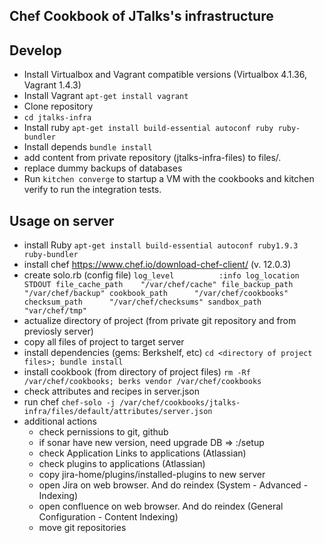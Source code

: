 Chef Cookbook of JTalks's infrastructure
----

## Develop
- Install Virtualbox and Vagrant compatible versions (Virtualbox 4.1.36, Vagrant 1.4.3)
- Install Vagrant `apt-get install vagrant`
- Clone repository
- `cd jtalks-infra`
- Install ruby   `apt-get install build-essential autoconf ruby ruby-bundler`
- Install depends `bundle install`
- add content from private repository (jtalks-infra-files) to files/.
- replace dummy backups of databases
- Run `kitchen converge` to startup a VM with the cookbooks and kitchen verify to run the integration tests.


## Usage on server

- install Ruby  `apt-get install build-essential autoconf ruby1.9.3 ruby-bundler`
- install chef https://www.chef.io/download-chef-client/   (v. 12.0.3)
- create solo.rb (config file)
	    `log_level          :info
     	log_location	   STDOUT
     	file_cache_path    "/var/chef/cache"
        file_backup_path   "/var/chef/backup"
     	cookbook_path      "/var/chef/cookbooks"
     	checksum_path      "/var/chef/checksums"
     	sandbox_path	   "var/chef/tmp"`
- actualize directory of project <files> (from private git repository and from previosly server)
- copy all files of project to target server
- install dependencies (gems: Berkshelf, etc) `cd <directory of project files>; bundle install`
- install cookbook (from directory of project files) `rm -Rf /var/chef/cookbooks; berks vendor /var/chef/cookbooks`
- check attributes and recipes in server.json
- run chef   `chef-solo -j /var/chef/cookbooks/jtalks-infra/files/default/attributes/server.json`
- additional actions
  * check pernissions to git, github
  * if sonar have new version, need upgrade DB => <host>:<port>/setup
  * check Application Links to applications (Atlassian)
  * check plugins to applications (Atlassian)
  * copy jira-home/plugins/installed-plugins to new server
  * open Jira on web browser. And do reindex (System - Advanced - Indexing)
  * open confluence on web browser. And do reindex (General Configuration - Content Indexing)
  * move git repositories
